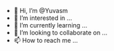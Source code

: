 - 👋 Hi, I’m @Yuvasm
- 👀 I’m interested in ...
- 🌱 I’m currently learning ...
- 💞️ I’m looking to collaborate on ...
- 📫 How to reach me ...

<!---
Yuvasm/Yuvasm is a ✨ special ✨ repository because its `README.md` (this file) appears on your GitHub profile.
You can click the Preview link to take a look at your changes.
--->
